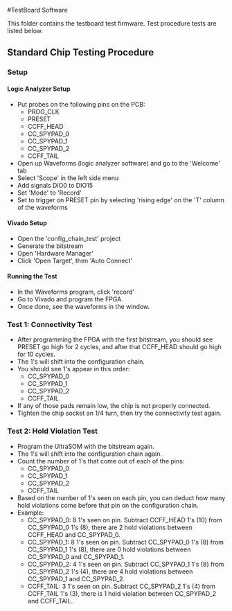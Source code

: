 #TestBoard Software

This folder contains the testboard test firmware. Test procedure tests are listed below.

## Standard Chip Testing Procedure

### Setup

#### Logic Analyzer Setup
- Put probes on the following pins on the PCB:
  - PROG_CLK
  - PRESET
  - CCFF_HEAD
  - CC_SPYPAD_0
  - CC_SPYPAD_1
  - CC_SPYPAD_2
  - CCFF_TAIL
- Open up Waveforms (logic analyzer software) and go to the 'Welcome' tab
- Select 'Scope' in the left side menu
- Add signals DIO0 to DIO15
- Set 'Mode' to 'Record'
- Set to trigger on PRESET pin by selecting 'rising edge' on the 'T' column of the waveforms

#### Vivado Setup
- Open the 'config_chain_test' project
- Generate the bitstream
- Open 'Hardware Manager'
- Click 'Open Target', then 'Auto Connect'

#### Running the Test
- In the Waveforms program, click 'record'
- Go to Vivado and program the FPGA.
- Once done, see the waveforms in the window.


### Test 1: Connectivity Test
- After programming the FPGA with the first bitstream, you should see PRESET go high for 2 cycles, and after that CCFF_HEAD should go high for 10 cycles.
- The 1's will shift into the configuration chain.
- You should see 1's appear in this order:
  - CC_SPYPAD_0
  - CC_SPYPAD_1
  - CC_SPYPAD_2
  - CCFF_TAIL
- If any of those pads remain low, the chip is not properly connected.
- Tighten the chip socket an 1/4 turn, then try the connectivity test again.


### Test 2: Hold Violation Test
- Program the UltraSOM with the bitstream again.
- The 1's will shift into the configuration chain again.
- Count the number of 1's that come out of each of the pins:
  - CC_SPYPAD_0
  - CC_SPYPAD_1
  - CC_SPYPAD_2
  - CCFF_TAIL
- Based on the number of 1's seen on each pin, you can deduct how many hold violations come before that pin on the configuration chain.
- Example:
  - CC_SPYPAD_0: 8 1's seen on pin. Subtract CCFF_HEAD 1's (10) from CC_SPYPAD_0 1's (8), there are 2 hold violations between CCFF_HEAD and CC_SPYPAD_0.
  - CC_SPYPAD_1: 8 1's seen on pin. Subtract CC_SPYPAD_0 1's (8) from CC_SPYPAD_1 1's (8), there are 0 hold violations between CC_SPYPAD_0 and CC_SPYPAD_1.
  - CC_SPYPAD_2: 4 1's seen on pin. Subtract CC_SPYPAD_1 1's (8) from CC_SPYPAD_2 1's (4), there are 4 hold violations between CC_SPYPAD_1 and CC_SPYPAD_2.
  - CCFF_TAIL: 3 1's seen on pin. Subtract CC_SPYPAD_2 1's (4) from CCFF_TAIL 1's (3), there is 1 hold violation between CC_SPYPAD_2 and CCFF_TAIL.




  

